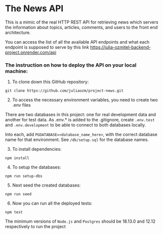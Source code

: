 # The News API

This is a mimic of the real HTTP REST API for retrieving news which servers the information about topics, articles, comments, and users to the front end architecture.

You can access the list of all the available API endpoints and what each endpoint is supposed to serve by this link https://julia-ozmitel-backend-project.onrender.com/api

### The instruction on how to deploy the API on your local machine:

1. To clone down this GitHub repository:
```
git clone https://github.com/juliaozm/project-news.git
```

2. To access the necessary environment variables, you need to create two .env files

There are two databases in this project: one for real development data and another for test data. As .env.* is added to the .gitignore, 
create ```.env.test``` and ```.env.development``` to be able to connect to both databases locally. 

Into each, add ```PGDATABASE=<database_name_here>```, with the correct database name for that environment. See ```/db/setup.sql``` for the database names. 

3. To install dependencies: 
```
npm install
```

4. To setup the databases: 
```
npm run setup-dbs
```

5. Next seed the created databases: 
```
npm run seed
```

6. Now you can run all the deployed tests:
```
npm test
```

The minimum versions of `Node.js` and `Postgres` should be 18.13.0 and 12.12  respectively to run the project
